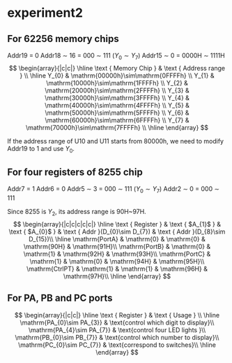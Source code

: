 # experiment2

## For 62256 memory chips

Addr19 = 0
Addr18 $\sim$ 16 = 000 $\sim$ 111 ($Y_{0}\sim Y_{7}$)
Addr15 $\sim$ 0 = 0000H $\sim$ 1111H
$$
\begin{array}{|c|c|}
        \hline \text { Memory Chip } & \text { Address range } \\
        \hline Y_{0} & \mathrm{00000h}\sim\mathrm{0FFFFh} \\
        Y_{1} & \mathrm{10000h}\sim\mathrm{1FFFFh} \\
        Y_{2} & \mathrm{20000h}\sim\mathrm{2FFFFh} \\
        Y_{3} & \mathrm{30000h}\sim\mathrm{3FFFFh} \\
        Y_{4} & \mathrm{40000h}\sim\mathrm{4FFFFh} \\
        Y_{5} & \mathrm{50000h}\sim\mathrm{5FFFFh} \\
        Y_{6} & \mathrm{60000h}\sim\mathrm{6FFFFh} \\
        Y_{7} & \mathrm{70000h}\sim\mathrm{7FFFFh} \\
\hline
\end{array}
$$

If the address range of U10 and U11 starts from 80000h, we need to modify Addr19 to 1 and use $Y_{0}$.

## For four registers of 8255 chip

Addr7 = 1
Addr6 = 0
Addr5 $\sim$ 3 = 000 $\sim$ 111 ($Y_{0}\sim Y_{7}$)
Addr2 $\sim$ 0 = 000 $\sim$ 111

Since 8255 is $Y_{2}$, its address range is 90H~97H. 
$$
\begin{array}{|c|c|c|c|c|}
        \hline \text { Register } & \text { $A_{1}$ } & \text { $A_{0}$ } & \text { Addr }(D_{0}\sim D_{7}) & \text { Addr }(D_{8}\sim D_{15})\\
        \hline \mathrm{PortA} & \mathrm{0} & \mathrm{0} & \mathrm{90H} & \mathrm{91H}\\
        \mathrm{PortB} & \mathrm{0} & \mathrm{1} & \mathrm{92H} & \mathrm{93H}\\
        \mathrm{PortC} & \mathrm{1} & \mathrm{0} & \mathrm{94H} & \mathrm{95H}\\
        \mathrm{CtrlPT} & \mathrm{1} & \mathrm{1} & \mathrm{96H} & \mathrm{97H}\\
\hline
\end{array}
$$

## For PA, PB and PC ports

$$
\begin{array}{|c|c|}
        \hline \text { Register } & \text { Usage } \\
        \hline \mathrm{PA_{0}\sim PA_{3}} &  \text{control which digit to display}\\
        \mathrm{PA_{4}\sim PA_{7}} &  \text{control four LED lights }\\
        \mathrm{PB_{0}\sim PB_{7}} &  \text{control which number to display}\\
        \mathrm{PC_{0}\sim PC_{7}} &  \text{correspond to switches}\\
\hline
\end{array}
$$

